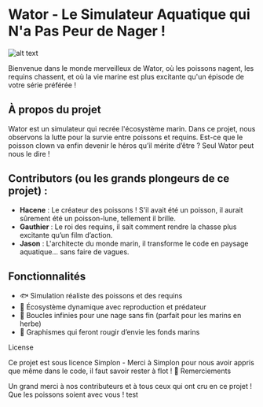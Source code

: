 # Wator - Le Simulateur Aquatique qui N'a Pas Peur de Nager !

![alt text](https://www.2tout2rien.fr/wp-content/uploads/2021/12/Des-requins-avec-des-dents-humaines-photoshop-surrealiste-hybride-1.jpg)

Bienvenue dans le monde merveilleux de Wator, où les poissons nagent, les requins chassent, et où la vie marine est plus excitante qu'un épisode de votre série préférée !

## À propos du projet

Wator est un simulateur qui recrée l'écosystème marin. Dans ce projet, nous observons la lutte pour la survie entre poissons et requins. Est-ce que le poisson clown va enfin devenir le héros qu’il mérite d’être ? Seul Wator peut nous le dire !

## Contributors (ou les grands plongeurs de ce projet) :

- **Hacene** : Le créateur des poissons ! S'il avait été un poisson, il aurait sûrement été un poisson-lune, tellement il brille.
- **Gauthier** : Le roi des requins, il sait comment rendre la chasse plus excitante qu’un film d’action.
- **Jason** : L'architecte du monde marin, il transforme le code en paysage aquatique… sans faire de vagues.

## Fonctionnalités

- 🐟 Simulation réaliste des poissons et des requins
- 🌊 Écosystème dynamique avec reproduction et prédateur
- 🔄 Boucles infinies pour une nage sans fin (parfait pour les marins en herbe)
- 🎨 Graphismes qui feront rougir d’envie les fonds marins

License

Ce projet est sous licence Simplon - Merci à Simplon pour nous avoir appris que même dans le code, il faut savoir rester à flot ! 🚤
Remerciements

Un grand merci à nos contributeurs et à tous ceux qui ont cru en ce projet ! Que les poissons soient avec vous !
test